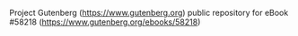 Project Gutenberg (https://www.gutenberg.org) public repository for
eBook #58218 (https://www.gutenberg.org/ebooks/58218)
